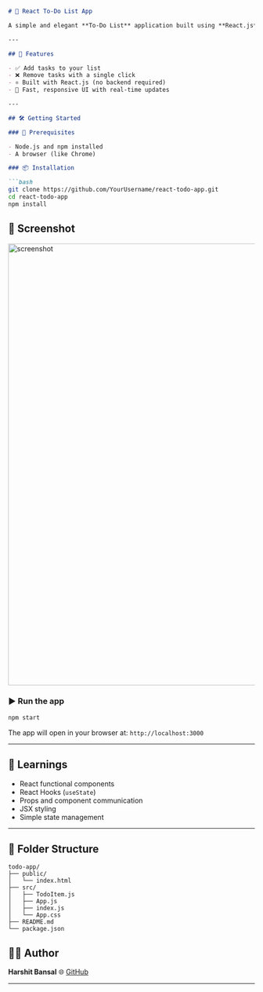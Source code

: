 ````markdown
# 📝 React To-Do List App

A simple and elegant **To-Do List** application built using **React.js**. It allows users to add and delete tasks dynamically, with changes reflected instantly on the same page — no reloads required!

---

## 🚀 Features

- ✅ Add tasks to your list
- ❌ Remove tasks with a single click
- ⚛️ Built with React.js (no backend required)
- 🔄 Fast, responsive UI with real-time updates

---

## 🛠️ Getting Started

### 🔧 Prerequisites

- Node.js and npm installed
- A browser (like Chrome)

### 📦 Installation

```bash
git clone https://github.com/YourUsername/react-todo-app.git
cd react-todo-app
npm install
````
## 📸 Screenshot

<img width="1440" height="900" alt="screenshot" src="https://github.com/user-attachments/assets/beb11039-215e-4e54-9c34-46000d681117" />


### ▶️ Run the app

```bash
npm start
```

The app will open in your browser at:
`http://localhost:3000`

---

## 🧠 Learnings

* React functional components
* React Hooks (`useState`)
* Props and component communication
* JSX styling
* Simple state management

---

## 📁 Folder Structure

```
todo-app/
├── public/
│   └── index.html
├── src/
│   ├── TodoItem.js
│   ├── App.js
│   ├── index.js
│   └── App.css
├── README.md
└── package.json
```

## 🧑‍💻 Author

**Harshit Bansal**
🌐 [GitHub](https://github.com/HarsDev01)

---

````

